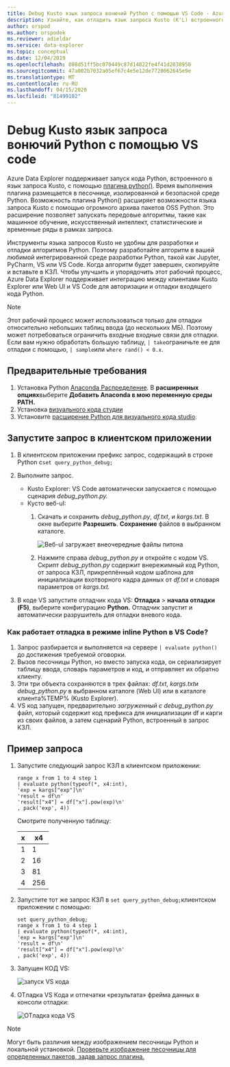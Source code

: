```yaml
---
title: Debug Kusto язык запроса вонючий Python с помощью VS Code - Azure Data Explorer
description: Узнайте, как отладить язык запроса Kusto (K'L) встроенного Python с помощью VS Code.
author: orspod
ms.author: orspodek
ms.reviewer: adieldar
ms.service: data-explorer
ms.topic: conceptual
ms.date: 12/04/2019
ms.openlocfilehash: 808d51ff5bc070449c87d14822fe4f41d2038950
ms.sourcegitcommit: 47a002b7032a05ef67c4e5e12de7720062645e9e
ms.translationtype: MT
ms.contentlocale: ru-RU
ms.lasthandoff: 04/15/2020
ms.locfileid: "81499102"
---
```

# <a name="debug-kusto-query-language-inline-python-using-vs-code"></a>Debug Kusto язык запроса вонючий Python с помощью VS code

Azure Data Explorer поддерживает запуск кода Python, встроенного в язык запроса Kusto, с помощью [плагина python()](kusto/query/pythonplugin.md). Время выполнения плагина размещается в песочнице, изолированной и безопасной среде Python. Возможность плагина Python() расширяет возможности языка запроса Kusto с помощью огромного архива пакетов OSS Python. Это расширение позволяет запускать передовые алгоритмы, такие как машинное обучение, искусственный интеллект, статистические и временные ряды в рамках запроса.

Инструменты языка запросов Kusto не удобны для разработки и отладки алгоритмов Python. Поэтому разработайте алгоритм в вашей любимой интегрированной среде разработки Python, такой как Jupyter, PyCharm, VS или VS Code. Когда алгоритм будет завершен, скопируйте и вставьте в КЗЛ. Чтобы улучшить и упорядочить этот рабочий процесс, Azure Data Explorer поддерживает интеграцию между клиентами Kusto Explorer или Web UI и VS Code для авторизации и отладки входящего кода Python. 

> [!NOTE]
> Этот рабочий процесс может использоваться только для отладки относительно небольших таблиц ввода (до нескольких МБ). Поэтому может потребоваться ограничить входные входные связи для отладки.  Если вам нужно обработать большую таблицу, `| take`ограничьте ее для отладки с помощью, `| sample`или `where rand() < 0.x`.

## <a name="prerequisites"></a>Предварительные требования

1. Установка Python [Anaconda Распределение](https://www.anaconda.com/distribution/#download-section). В **расширенных опциях**выберите **Добавить Anaconda в мою переменную среды PATH.**
2. Установка [визуального кода студии](https://code.visualstudio.com/Download)
3. Установите [расширение Python для визуального кода studio](https://marketplace.visualstudio.com/items?itemName=ms-python.python).

## <a name="run-your-query-in-your-client-application"></a>Запустите запрос в клиентском приложении

1. В клиентском приложении префикс запрос, содержащий в строке Python с`set query_python_debug;`
1. Выполните запрос.
    * Kusto Explorer: VS Code автоматически запускается с помощью сценария *debug_python.py.*
    * Кусто веб-uI: 
        1. Скачать и сохранить *debug_python.py*, *df.txt*, и *kargs.txt*. В окне выберите **Разрешить**. **Сохранение** файлов в выбранном каталоге. 

            ![Веб-uI загружает внеочередные файлы питона](media/debug-inline-python/webui-inline-python.png)

        1. Нажмите справа *debug_python.py* и откройте с кодом VS. 
        Скрипт *debug_python.py* содержит внережимный код Python, от запроса КЗЛ, прикреплённый кодом шаблона для инициализации вхотворного кадра данных от *df.txt* и словаря параметров от *kargs.txt.*    
            
1. В коде VS запустите отладчик кода VS: **Отладка** > **начала отладки (F5)**, выберите конфигурацию **Python.** Отладчик запустит и автоматически разрушитель для отладки вневого кода.

### <a name="how-does-inline-python-debugging-in-vs-code-work"></a>Как работает отладка в режиме inline Python в VS Code?

1. Запрос разбирается и выполняется на сервере `| evaluate python()` до достижения требуемой оговорки.
1. Вызов песочницы Python, но вместо запуска кода, он сериализирует таблицу ввода, словарь параметров и код, и отправляет их обратно клиенту.
1. Эти три объекта сохраняются в трех файлах: *df.txt*, *kargs.txt*и *debug_python.py* в выбранном каталоге (Web UI) или в каталоге клиента%TEMP% (Kusto Explorer).
1. VS код запущен, предварительно *загруженный с debug_python.py* файл, который содержит код префикса для инициализации df и карги из своих файлов, а затем сценарий Python, встроенный в запрос КЗЛ.

## <a name="query-example"></a>Пример запроса

1. Запустите следующий запрос КЗЛ в клиентском приложении:

    ```kusto
    range x from 1 to 4 step 1
    | evaluate python(typeof(*, x4:int), 
    'exp = kargs["exp"]\n'
    'result = df\n'
    'result["x4"] = df["x"].pow(exp)\n'
    , pack('exp', 4))
    ```

    Смотрите полученную таблицу:

    | x  | x4  |
    |---------|---------|
    | 1     |   1      |
    | 2     |   16      |
    | 3     |   81      |
    | 4     |    256     |
    
1. Запустите тот же запрос КЗЛ в `set query_python_debug;`клиентском приложении с помощью:

    ```kusto
    set query_python_debug;
    range x from 1 to 4 step 1
    | evaluate python(typeof(*, x4:int), 
    'exp = kargs["exp"]\n'
    'result = df\n'
    'result["x4"] = df["x"].pow(exp)\n'
    , pack('exp', 4))
    ```

1. Запущен КОД VS:

    ![запуск VS кода](media/debug-inline-python/launch-vs-code.png)

1. ОТладка VS Кода и отпечатки «результата» фрейма данных в консоли отладки:

    ![ОТладка кода VS](media/debug-inline-python/debug-vs-code.png)

> [!NOTE]
> Могут быть различия между изображением песочницы Python и локальной установкой. [Проверьте изображение песочницы для определенных пакетов, задав запрос плагина.](https://github.com/Azure/azure-kusto-analytics-lib/blob/master/Utils/functions/get_modules_version.csl)
